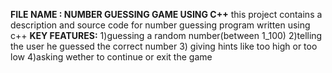 **FILE NAME : NUMBER GUESSING GAME USING C++**
this project contains a description and source code for number guessing program written using c++
**KEY FEATURES:**
1)guessing a random number(between 1_100)
2)telling the user he guessed the correct number
3) giving hints like too high or too low
4)asking wether to continue or exit the game
